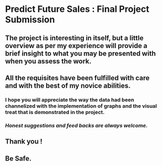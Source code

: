 # Predict Future Sales : Final Project Submission

## The project is interesting in itself, but a little overview as per my experience will provide a brief insight to what you may be presented with when you assess the work.

## All the requisites have been fulfilled with care and with the best of my novice abilities.

### I hope you will appreciate the way the data had been channelized with the implementation of  graphs and the visual treat that is demonstrated in the project.

### *Honest suggestions and feed backs are always welcome.*

## Thank you !
## Be Safe.
